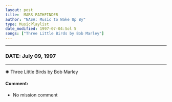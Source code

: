 ```yaml
---
layout: post
title:  MARS PATHFINDER
author: "NASA: Music to Wake Up By"
type: MusicPlaylist
date_modified: 1997-07-04:Sol 5
songs: ["Three Little Birds by Bob Marley"]
---
```


----
### DATE: July 09, 1997
----
✺ Three Little Birds by Bob Marley

#### Comment:
* No mission comment



<br/>
<center>
	<a target="_blank"
	   href="https://twitter.com/intent/tweet?hashtags=Space,NASA,Playlist,NASAWakeupCalls,SpaceProgram&text={{ page.author}}, '{{ page.songs.first }}' {{ page.title }}, {{ page.date | date: '%B %d, %Y' }}. {{ site.url }}{{ page.url }}&via=nasawakeupcalls"><i class="fab fa-twitter" alt="Tweet this page" style="font-size: 1.3em;"></i></a>
	&nbsp; 	<i class="fas fa-user-astronaut" style="font-size: 1.5em;"></i> &nbsp;
    <a type="amzn" search="'Three Little Birds by Bob Marley'" category="popular music">
    <i class="fab fa-amazon" style="font-size: 1.3em;"></i></a>
</center>
